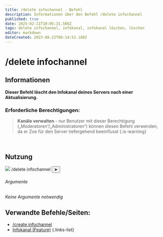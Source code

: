 ```yaml
---
title: /delete infochannel - Befehl
description: Informationen über den Befehl /delete infochannel
published: true
date: 2025-02-21T10:05:31.586Z
tags: delete infochannel, infokanal, infokanal löschen, löschen
editor: markdown
dateCreated: 2023-08-22T06:14:52.188Z
---
```


# /delete infochannel
## Informationen
**Dieser Befehl löscht den Infokanal deines Servers nach einer Aktualisierung.**
<br>

### Erforderliche Berechtigungen:
>**Kanäle verwalten** - nur Benutzer mit dieser Berechtigung („Moderatoren“/„Administratoren“) können diesen Befehl verwenden, da er Zoe für den Server tiefergehend beeinflusst {.is-warning}

<br>

## Nutzung
<div class="discord-preview">
    <div class="dcp-chatbar">
        <img src="/zoe_logo.png" class="dcp-avatar">
        <span class="dcp-command">/delete infochannel</span>
        <button class="dcp-send-btn">&#10148;</button> 
    </div>
</div>

###### Argumente
*Keine Argumente notwendig*
<br>
 
## Verwandte Befehle/Seiten:
-   [/create infochannel](/de/commands/infochannel/create)
-   [Infokanal (Feature)](/de/features/infochannel/)
{.links-list}